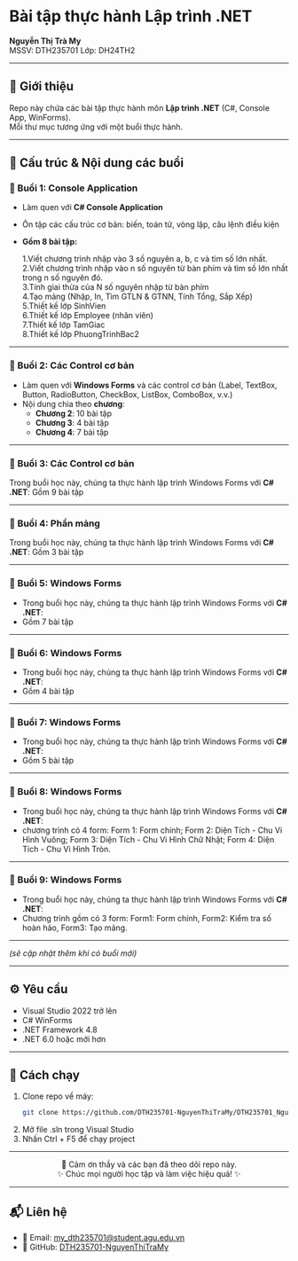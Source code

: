 <p align="center">
  <h1>Bài tập thực hành Lập trình .NET</h1>
  <b>Nguyễn Thị Trà My</b><br>
  MSSV: DTH235701
  Lớp: DH24TH2
</p>

---

## 📖 Giới thiệu
Repo này chứa các bài tập thực hành môn **Lập trình .NET** (C#, Console App, WinForms).  
Mỗi thư mục tương ứng với một buổi thực hành.

---

## 📂 Cấu trúc & Nội dung các buổi

### 🔹 Buổi 1: Console Application
- Làm quen với **C# Console Application**
- Ôn tập các cấu trúc cơ bản: biến, toán tử, vòng lặp, câu lệnh điều kiện
- **Gồm 8 bài tập:**
  
  1.Viết chương trình nhập vào 3 số nguyên a, b, c và tìm số lớn nhất.  
  2.Viết chương trình nhập vào n số nguyên từ bàn phím và tìm số lớn nhất trong n số nguyên đó.  
  3.Tính giai thừa của N số nguyên nhập từ bàn phím  
  4.Tạo mảng (Nhập, In, Tìm GTLN & GTNN, Tính Tổng, Sắp Xếp)  
  5.Thiết kế lớp SinhVien  
  6.Thiết kế lớp Employee (nhân viên)  
  7.Thiết kế lớp TamGiac  
  8.Thiết kế lớp PhuongTrinhBac2  

---

### 🔹 Buổi 2: Các Control cơ bản
- Làm quen với **Windows Forms** và các control cơ bản (Label, TextBox, Button, RadioButton, CheckBox, ListBox, ComboBox, v.v.)
- Nội dung chia theo **chương**:
  - **Chương 2**: 10 bài tập  
  - **Chương 3**: 4 bài tập  
  - **Chương 4**: 7 bài tập  

---

### 🔹 Buổi 3: Các Control cơ bản
Trong buổi học này, chúng ta thực hành lập trình Windows Forms với **C# .NET**:
Gồm 9 bài tập

---

### 🔹 Buổi 4: Phần mảng
Trong buổi học này, chúng ta thực hành lập trình Windows Forms với **C# .NET**:
Gồm 3 bài tập

---

### 🔹 Buổi 5: Windows Forms
- Trong buổi học này, chúng ta thực hành lập trình Windows Forms với **C# .NET**:
- Gồm 7 bài tập

---

### 🔹 Buổi 6: Windows Forms
- Trong buổi học này, chúng ta thực hành lập trình Windows Forms với **C# .NET**:
- Gồm 4 bài tập

---

### 🔹 Buổi 7: Windows Forms
- Trong buổi học này, chúng ta thực hành lập trình Windows Forms với **C# .NET**:
- Gồm 5 bài tập

---

### 🔹 Buổi 8: Windows Forms
- Trong buổi học này, chúng ta thực hành lập trình Windows Forms với **C# .NET**:
- chương trình có 4 form: Form 1: Form chính; Form 2: Diện Tích - Chu Vi Hình Vuông; Form 3: Diện Tích - Chu Vi Hình Chữ Nhật; Form 4: Diện Tích - Chu Vi Hình Tròn.

---

### 🔹 Buổi 9: Windows Forms
- Trong buổi học này, chúng ta thực hành lập trình Windows Forms với **C# .NET**:
- Chương trình gồm có 3 form: Form1: Form chính, Form2: Kiểm tra số hoàn hảo, Form3: Tạo mảng.

---

*(sẽ cập nhật thêm khi có buổi mới)*

---

## ⚙️ Yêu cầu
- Visual Studio 2022 trở lên
- C# WinForms
- .NET Framework 4.8  
- .NET 6.0 hoặc mới hơn  

---

## 🚀 Cách chạy
1. Clone repo về máy:
   ```bash
   git clone https://github.com/DTH235701-NguyenThiTraMy/DTH235701_NguyenThiTraMy_DH24TH2_N2_TTH2_NOPBAITAP_LT.NET.git
2. Mở file .sln trong Visual Studio
3. Nhấn Ctrl + F5 để chạy project

---
<p align="center">
  🙏 Cảm ơn thầy và các bạn đã theo dõi repo này. <br>
  ✨ Chúc mọi người học tập và làm việc hiệu quả! ✨
</p>

---
## 📬 Liên hệ
- 📧 Email: my_dth235701@student.agu.edu.vn
- 📌 GitHub: [DTH235701-NguyenThiTraMy](https://github.com/DTH235701-NguyenThiTraMy)
